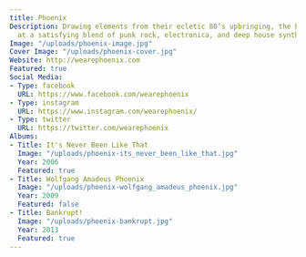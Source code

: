 ```yaml
---
title: Phoenix
Description: Drawing elements from their ecletic 80’s upbringing, the band arrives
  at a satisfying blend of punk rock, electronica, and deep house synthesizers.
Image: "/uploads/phoenix-image.jpg"
Cover Image: "/uploads/phoenix-cover.jpg"
Website: http://wearephoenix.com
Featured: true
Social Media:
- Type: facebook
  URL: https://www.facebook.com/wearephoenix
- Type: instagram
  URL: https://www.instagram.com/wearephoenix/
- Type: twitter
  URL: https://twitter.com/wearephoenix
Albums:
- Title: It's Never Been Like That
  Image: "/uploads/phoenix-its_never_been_like_that.jpg"
  Year: 2006
  Featured: true
- Title: Wolfgang Amadeus Phoenix
  Image: "/uploads/phoenix-wolfgang_amadeus_phoenix.jpg"
  Year: 2009
  Featured: false
- Title: Bankrupt!
  Image: "/uploads/phoenix-bankrupt.jpg"
  Year: 2013
  Featured: true
---
```


